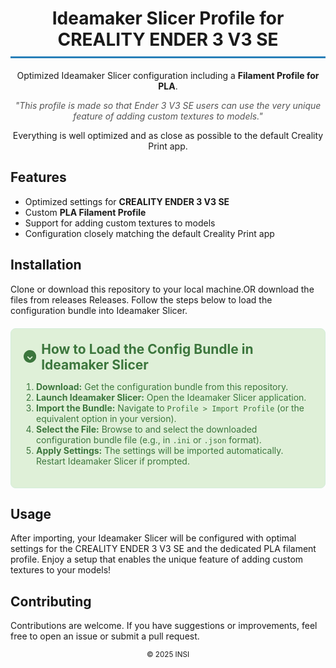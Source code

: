 <!-- README.md -->

<div align="center">
  <h1 style="border-bottom: 3px solid #2980b9; padding-bottom: 10px;">
    Ideamaker Slicer Profile for CREALITY ENDER 3 V3 SE
  </h1>
  <p>
    Optimized Ideamaker Slicer configuration including a <strong>Filament Profile for PLA</strong>.
  </p>
  <p style="font-style: italic; color: #555;">
    "This profile is made so that Ender 3 V3 SE users can use the very unique feature of adding custom textures to models."
  </p>
  <p>
    Everything is well optimized and as close as possible to the default Creality Print app.
  </p>
</div>

## Features
- Optimized settings for **CREALITY ENDER 3 V3 SE**
- Custom **PLA Filament Profile**
- Support for adding custom textures to models
- Configuration closely matching the default Creality Print app

## Installation
Clone or download this repository to your local machine.OR download the files from releases Releases. Follow the steps below to load the configuration bundle into Ideamaker Slicer.

<div class="markdown-alert markdown-alert-tip" style="border: 1px solid #d4edda; background-color: #dff0d8; color: #3c763d; padding: 20px; border-radius: 8px; margin: 20px 0;">
  <h2 style="display: flex; align-items: center; margin: 0 0 10px 0;">
    <svg xmlns="http://www.w3.org/2000/svg" width="24" height="24" fill="#3c763d" viewBox="0 0 24 24" style="margin-right: 8px;">
      <path d="M12 0C5.373 0 0 5.373 0 12c0 6.627 5.373 12 12 12 6.628 0 12-5.373 12-12C24 5.373 18.628 0 12 0zm.002 18a1 1 0 01-.707-.293l-4.002-4a1 1 0 011.414-1.414L12 15.586l3.293-3.293a1 1 0 111.414 1.414l-4 4A1 1 0 0112.002 18z"/>
    </svg>
    How to Load the Config Bundle in Ideamaker Slicer
  </h2>
  <ol style="padding-left: 20px;">
    <li>
      <strong>Download:</strong> Get the configuration bundle from this repository.
    </li>
    <li>
      <strong>Launch Ideamaker Slicer:</strong> Open the Ideamaker Slicer application.
    </li>
    <li>
      <strong>Import the Bundle:</strong> Navigate to <code>Profile &gt; Import Profile</code> (or the equivalent option in your version).
    </li>
    <li>
      <strong>Select the File:</strong> Browse to and select the downloaded configuration bundle file (e.g., in <code>.ini</code> or <code>.json</code> format).
    </li>
    <li>
      <strong>Apply Settings:</strong> The settings will be imported automatically. Restart Ideamaker Slicer if prompted.
    </li>
  </ol>
</div>

## Usage
After importing, your Ideamaker Slicer will be configured with optimal settings for the CREALITY ENDER 3 V3 SE and the dedicated PLA filament profile. Enjoy a setup that enables the unique feature of adding custom textures to your models!

## Contributing
Contributions are welcome. If you have suggestions or improvements, feel free to open an issue or submit a pull request.


<div align="center">
  <sub>&copy; 2025 INSI</sub>
</div>
